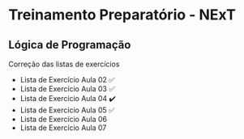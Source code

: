 # Treinamento Preparatório - NExT

## Lógica de Programação
Correção das listas de exercícios

- Lista de Exercício Aula 02 ✅
- Lista de Exercício Aula 03 ✅
- Lista de Exercício Aula 04 ✔️
- Lista de Exercício Aula 05 ✅
- Lista de Exercício Aula 06 
- Lista de Exercício Aula 07 
